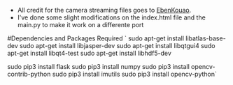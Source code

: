 - All credit for the camera streaming files goes to [EbenKouao](https://github.com/EbenKouao). 
- I've done some slight modifications on the index.html file and the main.py to make it work on a differente port

#Dependencies and Packages Required
`
sudo apt-get install libatlas-base-dev
sudo apt-get install libjasper-dev
sudo apt-get install libqtgui4 
sudo apt-get install libqt4-test
sudo apt-get install libhdf5-dev

sudo pip3 install flask
sudo pip3 install numpy
sudo pip3 install opencv-contrib-python
sudo pip3 install imutils
sudo pip3 install opencv-python`
